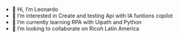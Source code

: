 - 👋 Hi, I’m Leonardo
- 👀 I’m interested in Create and testing Api with IA funtions copilot
- 🌱 I’m currently learning RPA with Uipath and Python 
- 💞️ I’m looking to collaborate on Ricoh Latin America
<!---
leoncar22/leoncar22 is a ✨ special ✨ repository because its `README.md` (this file) appears on your GitHub profile.
You can click the Preview link to take a look at your changes.
--->
